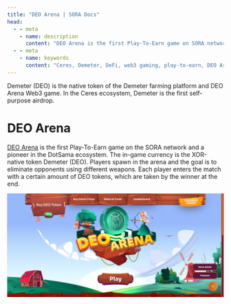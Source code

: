 ```yaml
---
title: "DEO Arena | SORA Docs"
head:
  - - meta
    - name: description
      content: "DEO Arena is the first Play-To-Earn game on SORA network and one of the first in DotSama ecosystem."
  - - meta
    - name: keywords
      content: "Ceres, Demeter, DeFi, web3 gaming, play-to-earn, DEO Arena, Polkaswap, SORA network"
---
```


Demeter (DEO) is the native token of the Demeter farming platform and DEO Arena Web3 game. In the Ceres ecosystem, Demeter is the first self-purpose airdrop.

# DEO Arena

[DEO Arena](https://deoarena.io/) is the first Play-To-Earn game on the SORA network and a pioneer in the DotSama ecosystem.
The in-game currency is the XOR-native token Demeter (DEO).
Players spawn in the arena and the goal is to eliminate opponents using different weapons.
Each player enters the match with a certain amount of DEO tokens, which are taken by the winner at the end.

![](../.gitbook/assets/deo-arena.png)
